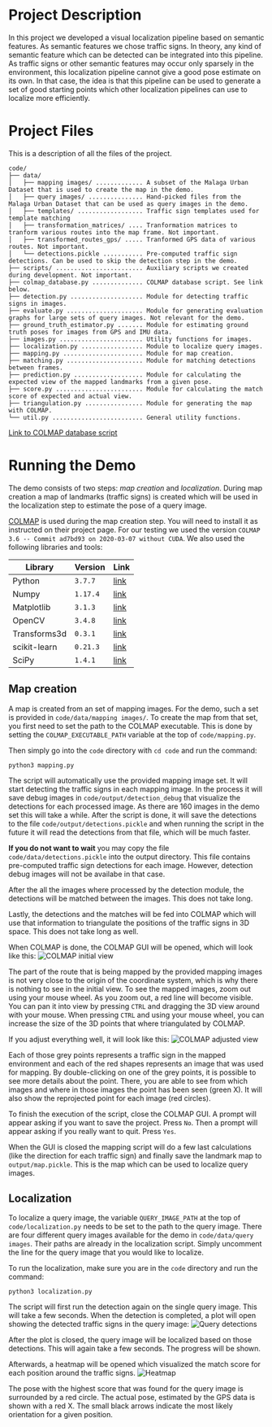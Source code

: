 # Project Description

In this project we developed a visual localization pipeline based on semantic features.
As semantic features we chose traffic signs.
In theory, any kind of semantic feature which can be detected can be integrated into this pipeline.
As traffic signs or other semantic features may occur only sparsely in the environment, this localization pipeline cannot give a good pose estimate on its own.
In that case, the idea is that this pipeline can be used to generate a set of good starting points which other localization pipelines can use to localize more efficiently.

# Project Files

This is a description of all the files of the project.

```
code/
├── data/
│   ├── mapping images/ ............. A subset of the Malaga Urban Dataset that is used to create the map in the demo.
│   ├── query images/ ............... Hand-picked files from the Malaga Urban Dataset that can be used as query images in the demo.
│   ├── templates/ .................. Traffic sign templates used for template matching
│   ├── transformation_matrices/ .... Tranformation matrices to tranform various routes into the map frame. Not important.
│   ├── transformed_routes_gps/ ..... Tranformed GPS data of various routes. Not important.
│   └── detections.pickle ........... Pre-computed traffic sign detections. Can be used to skip the detection step in the demo.
├── scripts/ ........................ Auxiliary scripts we created during development. Not important.
├── colmap_database.py .............. COLMAP database script. See link below.
├── detection.py .................... Module for detecting traffic signs in images.
├── evaluate.py ..................... Module for generating evaluation graphs for large sets of query images. Not relevant for the demo.
├── ground_truth_estimator.py ....... Module for estimating ground truth poses for images from GPS and IMU data.
├── images.py ....................... Utility functions for images.
├── localization.py ................. Module to localize query images.
├── mapping.py ...................... Module for map creation.
├── matching.py ..................... Module for matching detections between frames.
├── prediction.py ................... Module for calculating the expected view of the mapped landmarks from a given pose.
├── score.py ........................ Module for calculating the match score of expected and actual view.
├── triangulation.py ................ Module for generating the map with COLMAP.
└── util.py ......................... General utility functions.
```
[Link to COLMAP database script](https://github.com/colmap/colmap/blob/dev/scripts/python/database.py)

# Running the Demo

The demo consists of two steps: _map creation_ and _localization_.
During map creation a map of landmarks (traffic signs) is created which will be used in the localization step to estimate the pose of a query image.

[COLMAP](https://github.com/colmap/colmap) is used during the map creation step.
You will need to install it as instructed on their project page.
For our testing we used the version `COLMAP 3.6 -- Commit ad7bd93 on 2020-03-07 without CUDA`.
We also used the following libraries and tools:

Library      | Version  | Link
------------ | -------- | -------------------------------------------------------
Python       | `3.7.7`  | [link](https://www.python.org/)
Numpy        | `1.17.4` | [link](https://numpy.org/)
Matplotlib   | `3.1.3`  | [link](https://matplotlib.org/)
OpenCV       | `3.4.8`  | [link](https://opencv.org/)
Transforms3d | `0.3.1`  | [link](https://github.com/matthew-brett/transforms3d)
scikit-learn | `0.21.3` | [link](https://scikit-learn.org/)
SciPy        | `1.4.1`  | [link](https://www.scipy.org/)

## Map creation

A map is created from an set of mapping images. For the demo, such a set is provided in `code/data/mapping images/`.
To create the map from that set, you first need to set the path to the COLMAP executable.
This is done by setting the `COLMAP_EXECUTABLE_PATH` variable at the top of `code/mapping.py`.

Then simply go into the `code` directory with `cd code` and run the command:
```
python3 mapping.py
```
The script will automatically use the provided mapping image set.
It will start detecting the traffic signs in each mapping image.
In the process it will save debug images in `code/output/detection_debug` that visualize the detections for each processed image.
As there are 160 images in the demo set this will take a while.
After the script is done, it will save the detections to the file `code/output/detections.pickle` and when running the script in the future it will read the detections from that file, which will be much faster.

**If you do not want to wait** you may copy the file `code/data/detections.pickle` into the output directory.
This file contains pre-computed traffic sign detections for each image.
However, detection debug images will not be availabe in that case.

After the all the images where processed by the detection module, the detections will be matched between the images.
This does not take long.

Lastly, the detections and the matches will be fed into COLMAP which will use that information to triangulate the positions of the traffic signs in 3D space.
This does not take long as well.

When COLMAP is done, the COLMAP GUI will be opened, which will look like this:
![COLMAP initial view](demo_images/colmap_initial.png)

The part of the route that is being mapped by the provided mapping images is not very close to the origin of the coordinate system, which is why there is nothing to see in the initial view.
To see the mapped images, zoom out using your mouse wheel.
As you zoom out, a red line will become visible.
You can pan it into view by pressing `CTRL` and dragging the 3D view around with your mouse.
When pressing `CTRL` and using your mouse wheel, you can increase the size of the 3D points that where triangulated by COLMAP.

If you adjust everything well, it will look like this:
![COLMAP adjusted view](demo_images/colmap_adjusted.png)

Each of those grey points represents a traffic sign in the mapped environment and each of the red shapes represents an image that was used for mapping.
By double-clicking on one of the grey points, it is possible to see more details about the point.
There, you are able to see from which images and where in those images the point has been seen (green X).
It will also show the reprojected point for each image (red circles).

To finish the execution of the script, close the COLMAP GUI.
A prompt will appear asking if you want to save the project. Press `No`.
Then a prompt will appear asking if you really want to quit. Press `Yes`.

When the GUI is closed the mapping script will do a few last calculations (like the direction for each traffic sign) and finally save the landmark map to `output/map.pickle`.
This is the map which can be used to localize query images.

## Localization

To localize a query image, the variable `QUERY_IMAGE_PATH` at the top of `code/localization.py` needs to be set to the path to the query image.
There are four different query images available for the demo in `code/data/query images`.
Their paths are already in the localization script.
Simply uncomment the line for the query image that you would like to localize.

To run the localization, make sure you are in the `code` directory and run the command:
```
python3 localization.py
```

The script will first run the detection again on the single query image.
This will take a few seconds.
When the detection is completed, a plot will open showing the detected traffic signs in the query image:
![Query detections](demo_images/query_detection.png)

After the plot is closed, the query image will be localized based on those detections.
This will again take a few seconds. The progress will be shown.

Afterwards, a heatmap will be opened which visualized the match score for each position around the traffic signs.
![Heatmap](demo_images/query_heatmap.png)

The pose with the highest score that was found for the query image is surrounded by a red circle.
The actual pose, estimated by the GPS data is shown with a red X.
The small black arrows indicate the most likely orientation for a given position.
